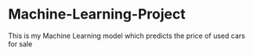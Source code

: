 # Machine-Learning-Project
This is my Machine Learning model which predicts the price of used cars for sale
